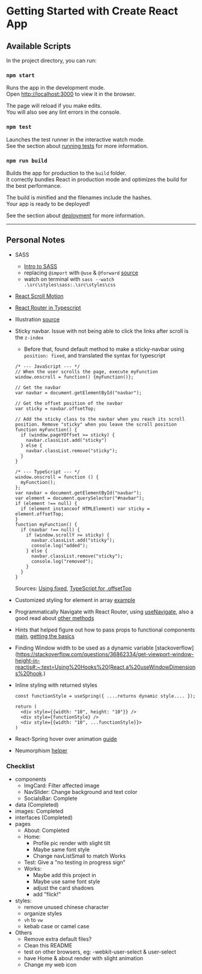 # Getting Started with Create React App

## Available Scripts

In the project directory, you can run:

### `npm start`

Runs the app in the development mode.\
Open [http://localhost:3000](http://localhost:3000) to view it in the browser.

The page will reload if you make edits.\
You will also see any lint errors in the console.

### `npm test`

Launches the test runner in the interactive watch mode.\
See the section about [running tests](https://facebook.github.io/create-react-app/docs/running-tests) for more information.

### `npm run build`

Builds the app for production to the `build` folder.\
It correctly bundles React in production mode and optimizes the build for the best performance.

The build is minified and the filenames include the hashes.\
Your app is ready to be deployed!

See the section about [deployment](https://facebook.github.io/create-react-app/docs/deployment) for more information.

---

## Personal Notes

- SASS
  - [Intro to SASS](https://youtu.be/Zz6eOVaaelI)
  - replacing `@import` with `@use` & `@forward` [source](https://youtu.be/CR-a8upNjJ0)
  - watch on terminal with `sass --watch .\src\styles\sass:.\src\styles\css`
- [React Scroll Motion](https://www.npmjs.com/package/react-scroll-motion)
- [React Router in Typescript](https://www.pluralsight.com/guides/react-router-typescript)
- Illustration [source](https://themeisle.com/illustrations/)
- Sticky navbar. Issue with not being able to click the links after scroll is the `z-index`

  - Before that, found default method to make a sticky-navbar using `position: fixed`, and translated the syntax for typescript

  ```
  /* --- JavaScript --- */
  // When the user scrolls the page, execute myFunction
  window.onscroll = function() {myFunction()};

  // Get the navbar
  var navbar = document.getElementById("navbar");

  // Get the offset position of the navbar
  var sticky = navbar.offsetTop;

  // Add the sticky class to the navbar when you reach its scroll position. Remove "sticky" when you leave the scroll position
  function myFunction() {
    if (window.pageYOffset >= sticky) {
      navbar.classList.add("sticky")
    } else {
      navbar.classList.remove("sticky");
    }
  }

  /* --- TypeScript --- */
  window.onscroll = function () {
    myFunction();
  };
  var navbar = document.getElementById("navbar");
  var element = document.querySelector("#navbar");
  if (element !== null) {
    if (element instanceof HTMLElement) var sticky = element.offsetTop;
  }
  function myFunction() {
    if (navbar !== null) {
      if (window.scrollY >= sticky) {
        navbar.classList.add("sticky");
        console.log("added");
      } else {
        navbar.classList.remove("sticky");
        console.log("removed");
      }
    }
  }
  ```

  Sources: [Using fixed](https://www.w3schools.com/howto/howto_js_navbar_sticky.asp), [TypeScript for .offsetTop](https://github.com/microsoft/TypeScript/issues/34694)

- Customized styling for element in array [example](https://stackoverflow.com/questions/56859756/reactjs-styling-each-element-of-array-with-different-styles)
- Programmatically Navigate with React Router, using [useNavigate](https://stackoverflow.com/questions/69868956/how-to-redirect-in-react-router-v6#:~:text=I%20found%20another%20way%20to%20do%20this%3A), also a good read about [other methods](https://www.telerik.com/blogs/programmatically-navigate-with-react-router)
- Hints that helped figure out how to pass props to functional components [main](https://stackoverflow.com/questions/39963565/react-passing-down-props-to-functional-components#:~:text=You%20would%20need%20to%20pass%20down%20each%20prop%20individually%20for%20each%20function%20that%20you%20needed%20to%20call), [getting the basics](https://www.freecodecamp.org/news/react-components-jsx-props-for-beginners/)
- Finding Window width to be used as a dynamic variable [stackoverflow](https://stackoverflow.com/questions/36862334/get-viewport-window-height-in-reactjs#:~:text=Using%20Hooks%20(React,a%20useWindowDimensions%20hook.)
- Inline styling with returned styles

  ```
  const functionStyle = useSpring({ ....returns dynamic style.... });

  return (
    <div style={{width: "10", height: "10"}} />
    <div style={functionStyle} />
    <div style={{width: "10", ...functionStyle}}>
  )
  ```

- React-Spring hover over animation [guide](https://www.joshwcomeau.com/react/boop/)
- Neumorphism [helper](https://neumorphism.io/)

### Checklist

- components
  - ImgCard: Filter affected image
  - NavSlider: Change background and text color
  - SocialsBar: Complete
- data (Completed)
- images: Completed
- interfaces (Completed)
- pages
  - About: Completed
  - Home:
    - Profile pic render with slight tilt
    - Maybe same font style
    - Change navListSmall to match Works
  - Test: Give a "no testing in progress sign"
  - Works:
    - Maybe add this project in
    - Maybe use same font style
    - adjust the card shadows
    - add "flick!"
- styles:
  - remove unused chinese character
  - organize styles
  - `vh` to `vw`
  - kebab case or camel case
- Others
  - Remove extra default files?
  - Clean this README
  - test on other browsers, eg: -webkit-user-select & user-select
  - have Home & about render with slight animation
  - Change my web icon
